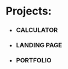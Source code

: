 <h1>Projects:</h1>
<h3>
  <ul>
    <li>CALCULATOR</li><br>
    <li>LANDING PAGE</li><br>
    <li>PORTFOLIO</li>
  </ul>
</h3>
